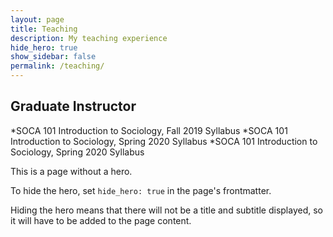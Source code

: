 ```yaml
---
layout: page
title: Teaching
description: My teaching experience
hide_hero: true
show_sidebar: false
permalink: /teaching/
---
```


## Graduate Instructor

*SOCA 101 Introduction to Sociology, Fall 2019
Syllabus
*SOCA 101 Introduction to Sociology, Spring 2020
Syllabus
*SOCA 101 Introduction to Sociology, Spring 2020
Syllabus




This is a page without a hero.

To hide the hero, set `hide_hero: true` in the page's frontmatter. 

Hiding the hero means that there will not be a title and subtitle displayed, so it will have to be added to the page content. 